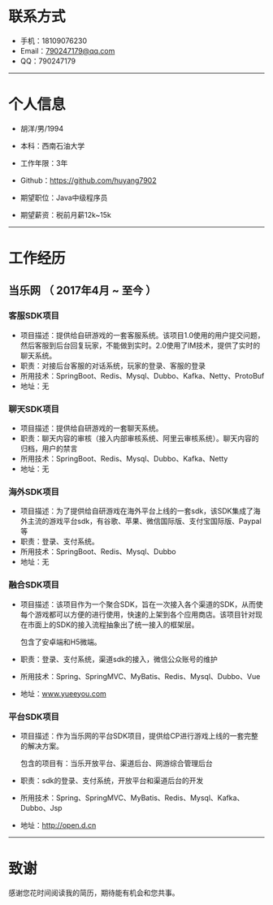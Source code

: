 
# 联系方式
- 手机：18109076230
- Email：790247179@qq.com
- QQ：790247179

---

# 个人信息

 - 胡洋/男/1994 
 - 本科：西南石油大学
 - 工作年限：3年
 - Github：https://github.com/huyang7902

 - 期望职位：Java中级程序员
 - 期望薪资：税前月薪12k~15k

---

# 工作经历
## 当乐网 （ 2017年4月 ~ 至今 ）

### 客服SDK项目 

- 项目描述：提供给自研游戏的一套客服系统。该项目1.0使用的用户提交问题，然后客服到后台回复玩家，不能做到实时。2.0使用了IM技术，提供了实时的聊天系统。
- 职责：对接后台客服的对话系统，玩家的登录、客服的登录
- 所用技术：SpringBoot、Redis、Mysql、Dubbo、Kafka、Netty、ProtoBuf
- 地址：无

### 聊天SDK项目 

- 项目描述：提供给自研游戏的一套聊天系统。
- 职责：聊天内容的审核（接入内部审核系统、阿里云审核系统）。聊天内容的归档，用户的禁言
- 所用技术：SpringBoot、Redis、Mysql、Dubbo、Kafka、Netty
- 地址：无

### 海外SDK项目 

- 项目描述：为了提供给自研游戏在海外平台上线的一套sdk，该SDK集成了海外主流的游戏平台sdk，有谷歌、苹果、微信国际版、支付宝国际版、Paypal等
- 职责：登录、支付系统。
- 所用技术：SpringBoot、Redis、Mysql、Dubbo
- 地址：无

### 融合SDK项目 

- 项目描述：该项目作为一个聚合SDK，旨在一次接入各个渠道的SDK，从而使每个游戏都可以方便的进行使用，快速的上架到各个应用商店。该项目针对现在市面上的SDK的接入流程抽象出了统一接入的框架层。

  包含了安卓端和H5微端。

- 职责：登录、支付系统，渠道sdk的接入，微信公众账号的维护

- 所用技术：Spring、SpringMVC、MyBatis、Redis、Mysql、Dubbo、Vue

- 地址：www.yueeyou.com

### 平台SDK项目 

- 项目描述：作为当乐网的平台SDK项目，提供给CP进行游戏上线的一套完整的解决方案。

  包含的项目有：当乐开放平台、渠道后台、网游综合管理后台

- 职责：sdk的登录、支付系统，开放平台和渠道后台的开发

- 所用技术：Spring、SpringMVC、MyBatis、Redis、Mysql、Kafka、Dubbo、Jsp

- 地址：http://open.d.cn

---

# 致谢
感谢您花时间阅读我的简历，期待能有机会和您共事。